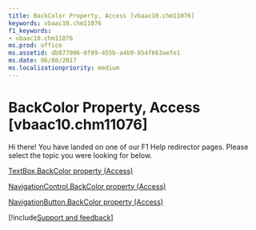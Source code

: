 ```yaml
---
title: BackColor Property, Access [vbaac10.chm11076]
keywords: vbaac10.chm11076
f1_keywords:
- vbaac10.chm11076
ms.prod: office
ms.assetid: db877006-0f89-455b-a4b9-054f663aefe1
ms.date: 06/08/2017
ms.localizationpriority: medium
---
```



# BackColor Property, Access [vbaac10.chm11076]

Hi there! You have landed on one of our F1 Help redirector pages. Please select the topic you were looking for below.

[TextBox.BackColor property (Access)](https://msdn.microsoft.com/library/7880c596-7a47-39b6-74ad-8036355a8e0f%28Office.15%29.aspx)

[NavigationControl.BackColor property (Access)](https://msdn.microsoft.com/library/d765586f-9454-756d-b6eb-b61bdde9ea16%28Office.15%29.aspx)

[NavigationButton.BackColor property (Access)](https://msdn.microsoft.com/library/6649513b-a692-ef90-2fc8-cfb7b7671b35%28Office.15%29.aspx)

[!include[Support and feedback](~/includes/feedback-boilerplate.md)]